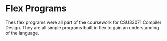 # Flex Programs 
Thes flex programs were all part of the coursework for CSU33071 Compiler Design. They are all simple programs built in flex to gain an understanding of the language. 